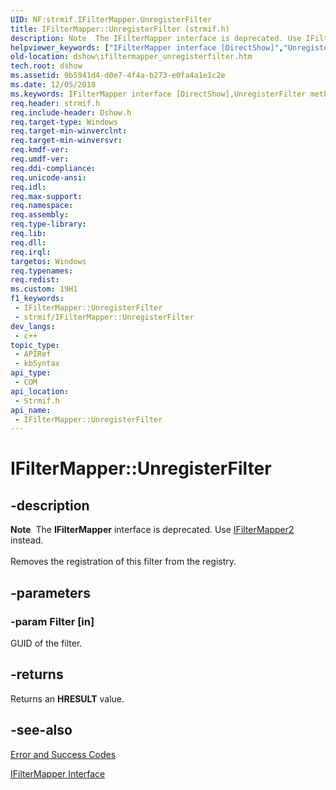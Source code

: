 ```yaml
---
UID: NF:strmif.IFilterMapper.UnregisterFilter
title: IFilterMapper::UnregisterFilter (strmif.h)
description: Note  The IFilterMapper interface is deprecated. Use IFilterMapper2 instead. Removes the registration of this filter from the registry.
helpviewer_keywords: ["IFilterMapper interface [DirectShow]","UnregisterFilter method","IFilterMapper.UnregisterFilter","IFilterMapper::UnregisterFilter","IFilterMapperUnregisterFilter","UnregisterFilter","UnregisterFilter method [DirectShow]","UnregisterFilter method [DirectShow]","IFilterMapper interface","dshow.ifiltermapper_unregisterfilter","strmif/IFilterMapper::UnregisterFilter"]
old-location: dshow\ifiltermapper_unregisterfilter.htm
tech.root: dshow
ms.assetid: 9b5941d4-d0e7-4f4a-b273-e0fa4a1e1c2e
ms.date: 12/05/2018
ms.keywords: IFilterMapper interface [DirectShow],UnregisterFilter method, IFilterMapper.UnregisterFilter, IFilterMapper::UnregisterFilter, IFilterMapperUnregisterFilter, UnregisterFilter, UnregisterFilter method [DirectShow], UnregisterFilter method [DirectShow],IFilterMapper interface, dshow.ifiltermapper_unregisterfilter, strmif/IFilterMapper::UnregisterFilter
req.header: strmif.h
req.include-header: Dshow.h
req.target-type: Windows
req.target-min-winverclnt: 
req.target-min-winversvr: 
req.kmdf-ver: 
req.umdf-ver: 
req.ddi-compliance: 
req.unicode-ansi: 
req.idl: 
req.max-support: 
req.namespace: 
req.assembly: 
req.type-library: 
req.lib: 
req.dll: 
req.irql: 
targetos: Windows
req.typenames: 
req.redist: 
ms.custom: 19H1
f1_keywords:
 - IFilterMapper::UnregisterFilter
 - strmif/IFilterMapper::UnregisterFilter
dev_langs:
 - c++
topic_type:
 - APIRef
 - kbSyntax
api_type:
 - COM
api_location:
 - Strmif.h
api_name:
 - IFilterMapper::UnregisterFilter
---
```


# IFilterMapper::UnregisterFilter


## -description

<div class="alert"><b>Note</b>  The <b>IFilterMapper</b> interface is deprecated. Use <a href="/windows/desktop/api/strmif/nn-strmif-ifiltermapper2">IFilterMapper2</a> instead.</div>
<div> </div>
Removes the registration of this filter from the registry.

## -parameters

### -param Filter [in]

GUID of the filter.

## -returns

Returns an <b>HRESULT</b> value.

## -see-also

<a href="/windows/desktop/DirectShow/error-and-success-codes">Error and Success Codes</a>



<a href="/windows/desktop/api/strmif/nn-strmif-ifiltermapper">IFilterMapper Interface</a>

